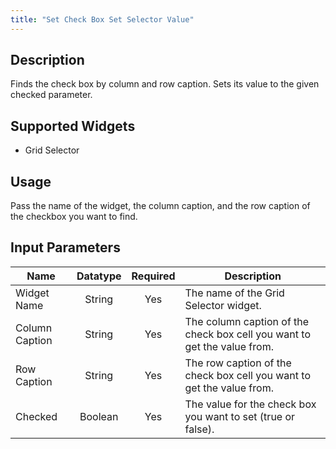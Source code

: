 ```yaml
---
title: "Set Check Box Set Selector Value"
---
```

## Description
Finds the check box by column and row caption. Sets its value to the given checked parameter.

## Supported Widgets
+ Grid Selector

## Usage
Pass the name of the widget, the column caption, and the row caption of the checkbox you want to find.

## Input Parameters
Name | Datatype | Required | Description
---- | :--------: | :--------: | ---------------
Widget Name | String | Yes | The name of the Grid Selector widget.
Column Caption | String | Yes | The column caption of the check box cell you want to get the value from.
Row Caption | String | Yes | The row caption of the check box cell you want to get the value from.
Checked | Boolean | Yes | The value for the check box you want to set (true or false).

